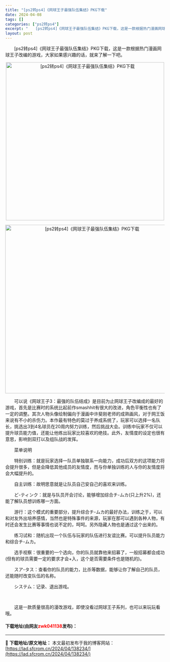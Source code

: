 ```yaml
---
title: "[ps2转ps4]《网球王子最强队伍集结》PKG下载"
date: 2024-04-08
tags: []
categories: ["ps2转ps4"]
excerpt: "　　[ps2转ps4]《网球王子最强队伍集结》PKG下载，这是一款根据热门漫画网球王子改编的游戏，大家如果感兴趣的话，就来了解一下吧。 　　可以说《网球王子3：最强的队伍结成》是目前为止网球王子改编成的最好的游戏，首先是比赛时的系统比起前作smashhit有很大的改进，角色平衡性也有了一定的调整。其&hellip;"
layout: post
---
```


 <p>　　[ps2转ps4]《网球王子最强队伍集结》PKG下载，这是一款根据热门漫画网球王子改编的游戏，大家如果感兴趣的话，就来了解一下吧。</p> <p align="center"><img align="" border="0" src="https://lad.sfcrom.cn/wp-content/uploads/2024/04/20240408_6613f74b4a19b.webp" width="500" alt="[ps2转ps4]《网球王子最强队伍集结》PKG下载" /></p> <p align="center"><img align="" border="0" src="https://lad.sfcrom.cn/wp-content/uploads/2024/04/20240408_6613f74bac37d.webp" width="533" alt="[ps2转ps4]《网球王子最强队伍集结》PKG下载" /></p> <p>　　可以说《网球王子3：最强的队伍结成》是目前为止网球王子改编成的最好的游戏，首先是比赛时的系统比起前作smashhit有很大的改进，角色平衡性也有了一定的调整。其次人物头像绘制偏向于漫画中许斐刚老师的成熟画风，对于网王饭来说有不小的杀伤力。本作最有特色的莫过于养成系统了，玩家可以选择一名队长，挑选出3到4名球员在20周内努力训练，然后挑战大会。训练中玩家不仅可以提升球员能力值，还能让他练出玩家比较喜欢的绝技。此外，友情度的设定也很有意思，影响到双打以及组队战的发挥。</p> <p>　　菜单说明</p> <p>　　特别训练：就是玩家选择一队员单独联系一向能力，成功后双方的这项能力将会提升很多，但是会降低其他成员的友情度，而与你单独训练的人与你的友情度将会大幅提升的。</p> <p>　　自主训练：故明思意就是让队员自己安自己的喜欢来训练。</p> <p>　　ど-ティンク：就是与队员开会讨论，能够增加综合チ-ムカ(只上升2%)，还能了解队员想训练哪一方面。</p> <p>　　游行：这个模式的重要部分，提升综合チ-ムカ的最好办法，训练之于，可以和对友外出培养感情，当然也是特殊事件的来源，玩家在那可以遇到各种人物，有时还会发生比赛等事情也说不定的，呵呵。另外隐藏人物也是通过这个出来的。</p> <p>　　练习试和：随机出现一个队伍与玩家的队伍进行友谊比赛。可以提升队员能力和综合チ-ムカ。</p> <p>　　选手视察：很重要的一个选向，你的队员就靠他来招募了，一般招募都会成功(但有的球员需要一定的要求才会+入，这个是否需要条件也是随机的)。</p> <p>　　スア-タス：查看你的队员的能力，比杀等数据，能够让你了解自己的队员，还能随时改变队伍的名称。</p> <p>　　システム：记录、退出游戏。</p> <p>&nbsp;</p> <p>　　这是一款质量很高的漫改游戏，即使没看过网球王子系列，也可以来玩玩看哦。</p> <p><h4>下载地址(由网友<font color="red">zwk041138</font>发布)：</h4></p> 

---
📖 **下载地址/原文地址：** 本文最初发布于我的博客网站：[https://lad.sfcrom.cn/2024/04/138234/](https://lad.sfcrom.cn/2024/04/138234/)
